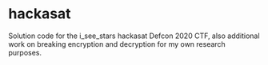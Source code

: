 # hackasat

Solution code for the i_see_stars hackasat Defcon 2020 CTF, also additional work on breaking encryption and decryption for my own research purposes.
